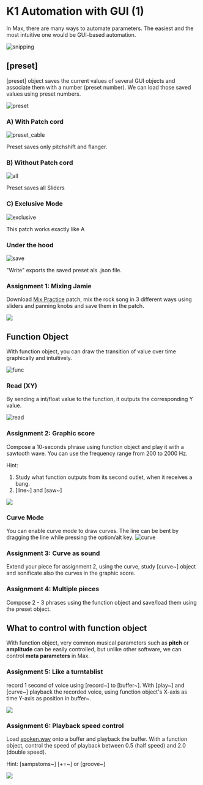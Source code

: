 # K1 Automation with GUI (1)

In Max, there are many ways to automate parameters.
The easiest and the most intuitive one would be GUI-based automation.

![snipping](K1/snipping.PNG)

## [preset] 
[preset] object saves the current values of several GUI objects and associate them with a number (preset number). We can load those saved values using preset numbers.

![preset](K1/preset.PNG)

### A) With Patch cord

![preset_cable](K1/preset_cable.PNG)

Preset saves only pitchshift and flanger.

### B) Without Patch cord

![all](K1/all.PNG)

Preset saves all Sliders

### C) Exclusive Mode

![exclusive](K1/exclusive.PNG)

This patch works exactly like A


### Under the hood

![save](K1/save.PNG)

"Write" exports the saved preset als .json file.


### Assignment 1: Mixing Jamie

Download [Mix Practice](K1/mix_practice.zip) patch, mix the rock song in 3 different ways using sliders and panning knobs and save them in the patch.

![](K1/a1.png)

## Function Object
With function object, you can draw the transition of value over time graphically and intuitively.

![func](K1/func.PNG)

### Read (XY)

By sending a int/float value to the function, it outputs the corresponding Y value.

![read](K1/read.PNG)

### Assignment 2: Graphic score

Compose a 10-seconds phrase using function object and play it with a sawtooth wave. You can use the frequency range from 200 to 2000 Hz.

Hint: 
1. Study what function outputs from its second outlet, when it receives a bang.
2. [line~] and [saw~]

![](K1/a2.png)


### Curve Mode
You can enable curve mode to draw curves. The line can be bent by dragging the line while pressing the option/alt key.
![curve](K1/curve.png)

### Assignment 3: Curve as sound

Extend your piece for assignment 2, using the curve, study [curve~] object and sonificate also the curves in the graphic score.

### Assignment 4: Multiple pieces

Compose 2 - 3 phrases using the function object and save/load them using the preset object.

## What to control with function object

With function object, very common musical parameters such as **pitch** or **amplitude** can be easily controlled, but unlike other software, we can control **meta parameters** in Max.

### Assignment 5: Like a turntablist

record 1 second of voice using [record~] to [buffer~].
With [play~] and [curve~] playback the recorded voice, using function object's X-axis as time Y-axis as position in buffer~.

![](K1/5.png)

### Assignment 6: Playback speed control

Load [spoken.wav](K1/spoken.wav) onto a buffer and playback the buffer.
With a function object, control the speed of playback between 0.5 (half speed) and 2.0 (double speed).

Hint: [sampstoms~] [+=~] or [groove~]

![](K1/6.png)
